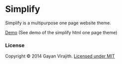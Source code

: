 # Simplify 

Simplify is a multipurpose one page website theme.

[Demo](http://gayanvirajith.github.io/simplify-html) (See demo of the simplify html one page theme)

### License

Copyright © 2014 Gayan Virajith. [Licensed under MIT](https://github.com/gayanvirajith/simplify-html/blob/master/LICENSE)
